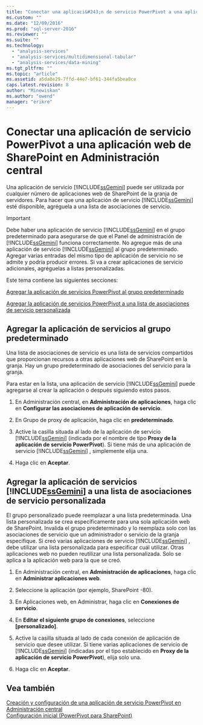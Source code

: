 ```yaml
---
title: "Conectar una aplicaci&#243;n de servicio PowerPivot a una aplicaci&#243;n web de SharePoint en Administraci&#243;n central | Microsoft Docs"
ms.custom: ""
ms.date: "12/09/2016"
ms.prod: "sql-server-2016"
ms.reviewer: ""
ms.suite: ""
ms.technology: 
  - "analysis-services"
  - "analysis-services/multidimensional-tabular"
  - "analysis-services/data-mining"
ms.tgt_pltfrm: ""
ms.topic: "article"
ms.assetid: a5da8e29-7ffd-44e7-bf61-344fa5bea8ce
caps.latest.revision: 8
author: "Minewiskan"
ms.author: "owend"
manager: "erikre"
---
```

# Conectar una aplicaci&#243;n de servicio PowerPivot a una aplicaci&#243;n web de SharePoint en Administraci&#243;n central
  Una aplicación de servicio [!INCLUDE[ssGemini](../../includes/ssgemini-md.md)] puede ser utilizada por cualquier número de aplicaciones web de SharePoint de la granja de servidores. Para hacer que una aplicación de servicio [!INCLUDE[ssGemini](../../includes/ssgemini-md.md)] esté disponible, agréguela a una lista de asociaciones de servicio.  
  
> [!IMPORTANT]  
>  Debe haber una aplicación de servicio [!INCLUDE[ssGemini](../../includes/ssgemini-md.md)] en el grupo predeterminado para asegurarse de que el Panel de administración de [!INCLUDE[ssGemini](../../includes/ssgemini-md.md)] funciona correctamente. No agregue más de una aplicación de servicio [!INCLUDE[ssGemini](../../includes/ssgemini-md.md)] al grupo predeterminado. Agregar varias entradas del mismo tipo de aplicación de servicio no se admite y podría producir errores. Si va a crear aplicaciones de servicio adicionales, agréguelas a listas personalizadas.  
  
 Este tema contiene las siguientes secciones:  
  
 [Agregar la aplicación de servicios PowerPivot al grupo predeterminado](#default)  
  
 [Agregar la aplicación de servicios PowerPivot a una lista de asociaciones de servicio personalizada](#custom)  
  
##  <a name="default"></a> Agregar la aplicación de servicios al grupo predeterminado  
 Una lista de asociaciones de servicio es una lista de servicios compartidos que proporcionan recursos a otras aplicaciones web de SharePoint en la granja. Hay un grupo predeterminado de asociaciones del servicio para la granja.  
  
 Para estar en la lista, una aplicación de servicio [!INCLUDE[ssGemini](../../includes/ssgemini-md.md)] puede agregarse al crear la aplicación o después siguiendo estos pasos.  
  
1.  En Administración central, en **Administración de aplicaciones**, haga clic en **Configurar las asociaciones de aplicación de servicio**.  
  
2.  En Grupo de proxy de aplicación, haga clic en **predeterminado**.  
  
3.  Active la casilla situada al lado de la aplicación de servicio [!INCLUDE[ssGemini](../../includes/ssgemini-md.md)] (indicada por el nombre de tipo **Proxy de la aplicación de servicio PowerPivot**). Si tiene más de una aplicación de servicio [!INCLUDE[ssGemini](../../includes/ssgemini-md.md)] , simplemente elija una.  
  
4.  Haga clic en **Aceptar**.  
  
##  <a name="custom"></a> Agregar la aplicación de servicios [!INCLUDE[ssGemini](../../includes/ssgemini-md.md)] a una lista de asociaciones de servicio personalizada  
 El grupo personalizado puede reemplazar a una lista predeterminada. Una lista personalizada se crea específicamente para una sola aplicación web de SharePoint. Invalida el grupo predeterminado y lo reemplaza solo con las asociaciones de servicio que un administrador o servicio de la granja especifique. Si creó varias aplicaciones de servicio [!INCLUDE[ssGemini](../../includes/ssgemini-md.md)] , debe utilizar una lista personalizada para especificar cuál utilizar. Otras aplicaciones web no pueden reutilizar una lista personalizada. Solo se aplica a la aplicación web para la que se creó.  
  
1.  En Administración central, en **Administración de aplicaciones**, haga clic en **Administrar aplicaciones web**.  
  
2.  Seleccione la aplicación (por ejemplo, SharePoint -80).  
  
3.  En Aplicaciones web, en Administrar, haga clic en **Conexiones de servicio**.  
  
4.  En **Editar el siguiente grupo de conexiones**, seleccione **[personalizado]**.  
  
5.  Active la casilla situada al lado de cada conexión de aplicación de servicio que desee utilizar. Si tiene varias aplicaciones de servicio de [!INCLUDE[ssGemini](../../includes/ssgemini-md.md)] (indicadas por el tipo establecido en **Proxy de la aplicación de servicio PowerPivot**), elija solo una.  
  
6.  Haga clic en **Aceptar**.  
  
## Vea también  
 [Creación y configuración de una aplicación de servicio PowerPivot en Administración central](../../analysis-services/power-pivot-sharepoint/create-and-configure-power-pivot-service-application-in-ca.md)   
 [Configuración inicial (PowerPivot para SharePoint)](http://msdn.microsoft.com/es-es/3a0ec2eb-017a-40db-b8d4-8aa8f4cdc146)  
  
  